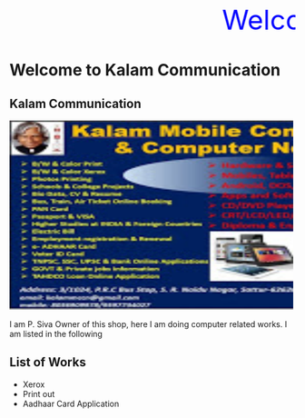 <html>
<marquee behavior="scroll" direction="left"> <font size="10" color="blue"> Welcome to Kalam Communication </font></marquee>
</html>

# Welcome to Kalam Communication 

<html>
<body>

<h2>Kalam Communication</h2>
<img src="im1.jpeg" alt="Trulli" width="500" height="333">

</body>
</html>

<p> I am P. Siva Owner of this shop, here I am doing computer related works. I am listed in the following  </p>


## List of Works
* Xerox
* Print out
* Aadhaar Card Application
